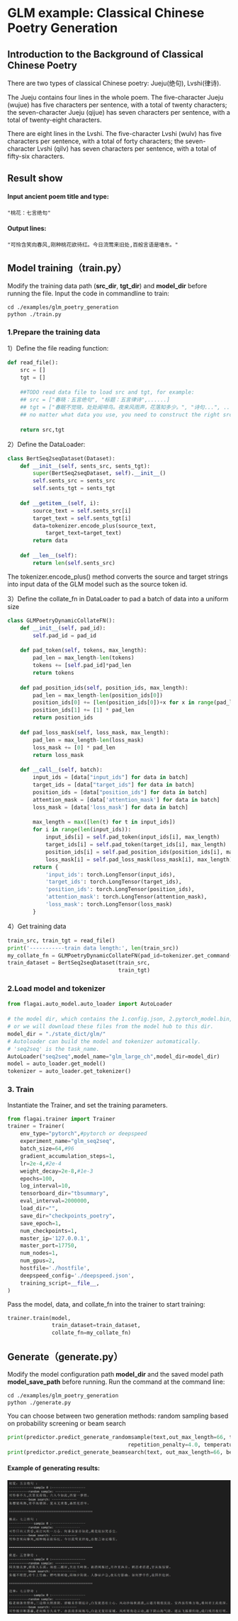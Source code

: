 # GLM example: Classical Chinese Poetry Generation

## Introduction to the Background of Classical Chinese Poetry
There are two types of classical Chinese poetry: Jueju(绝句), Lvshi(律诗).

The Jueju contains four lines in the whole poem. The five-character Jueju (wujue) has five characters per sentence, with a total of twenty characters; the seven-character Jueju (qijue) has seven characters per sentence, with a total of twenty-eight characters.

There are eight lines in the Lvshi. The five-character Lvshi (wulv) has five characters per sentence, with a total of forty characters; the seven-character Lvshi (qilv) has seven characters per sentence, with a total of fifty-six characters.



## Result show
#### Input ancient poem title and type:
```
"桃花：七言绝句"
```
#### Output lines:
```
"可怜含笑向春风,刚种桃花欲待红。今日流莺来旧处,百般言语是墙东。"
```
## Model training（train.py）

Modify the training data path (**src_dir**, **tgt_dir**) and **model_dir** before running the file. Input the code in commandline to train:
```commandline
cd ./examples/glm_poetry_generation
python ./train.py
```
### 1.Prepare the training data
1）Define the file reading function:
```python
def read_file():
    src = []
    tgt = []

    ##TODO read data file to load src and tgt, for example:
    ## src = ["春晓：五言绝句", "标题：五言律诗",......]
    ## tgt = ["春眠不觉晓，处处闻啼鸟。夜来风雨声，花落知多少。", "诗句...", ......]
    ## no matter what data you use, you need to construct the right src and tgt.
  
    return src,tgt
```
2）Define the DataLoader:
```python
class BertSeq2seqDataset(Dataset):
    def __init__(self, sents_src, sents_tgt):
        super(BertSeq2seqDataset, self).__init__()
        self.sents_src = sents_src
        self.sents_tgt = sents_tgt

    def __getitem__(self, i):
        source_text = self.sents_src[i]
        target_text = self.sents_tgt[i]
        data=tokenizer.encode_plus(source_text,
            target_text=target_text)
        return data

    def __len__(self):
        return len(self.sents_src)
```
The tokenizer.encode_plus() method converts the source and target strings into input data of the GLM model such as the source token id.

3）Define the collate_fn in DataLoader to pad a batch of data into a uniform size
```python
class GLMPoetryDynamicCollateFN():
    def __init__(self, pad_id):
        self.pad_id = pad_id

    def pad_token(self, tokens, max_length):
        pad_len = max_length-len(tokens)
        tokens += [self.pad_id]*pad_len
        return tokens

    def pad_position_ids(self, position_ids, max_length):
        pad_len = max_length-len(position_ids[0])
        position_ids[0] += [len(position_ids[0])+x for x in range(pad_len)]
        position_ids[1] += [1] * pad_len
        return position_ids

    def pad_loss_mask(self, loss_mask, max_length):
        pad_len = max_length-len(loss_mask)
        loss_mask += [0] * pad_len
        return loss_mask

    def __call__(self, batch):
        input_ids = [data["input_ids"] for data in batch]
        target_ids = [data["target_ids"] for data in batch]
        position_ids = [data["position_ids"] for data in batch]
        attention_mask = [data['attention_mask'] for data in batch]
        loss_mask = [data['loss_mask'] for data in batch]

        max_length = max([len(t) for t in input_ids])
        for i in range(len(input_ids)):
            input_ids[i] = self.pad_token(input_ids[i], max_length)
            target_ids[i] = self.pad_token(target_ids[i], max_length)
            position_ids[i] = self.pad_position_ids(position_ids[i], max_length)
            loss_mask[i] = self.pad_loss_mask(loss_mask[i], max_length)
        return {
            'input_ids': torch.LongTensor(input_ids),
            'target_ids': torch.LongTensor(target_ids),
            'position_ids': torch.LongTensor(position_ids),
            'attention_mask': torch.LongTensor(attention_mask),
            'loss_mask': torch.LongTensor(loss_mask)
        }
```
4）Get training data
```python
train_src, train_tgt = read_file()
print('-----------train data length:', len(train_src))
my_collate_fn = GLMPoetryDynamicCollateFN(pad_id=tokenizer.get_command('pad').Id)
train_dataset = BertSeq2seqDataset(train_src,
                                   train_tgt)
```
### 2.Load model and tokenizer

```python
from flagai.auto_model.auto_loader import AutoLoader

# the model dir, which contains the 1.config.json, 2.pytorch_model.bin, 3.vocab.txt,
# or we will download these files from the model hub to this dir.
model_dir = "./state_dict/glm/"
# Autoloader can build the model and tokenizer automatically.
# 'seq2seq' is the task_name.
AutoLoader("seq2seq",model_name="glm_large_ch",model_dir=model_dir)
model = auto_loader.get_model()
tokenizer = auto_loader.get_tokenizer()
```

### 3. Train

Instantiate the Trainer, and set the training parameters.
```python
from flagai.trainer import Trainer
trainer = Trainer(
    env_type="pytorch",#pytorch or deepspeed
    experiment_name="glm_seq2seq",
    batch_size=64,#96
    gradient_accumulation_steps=1,
    lr=2e-4,#2e-4
    weight_decay=2e-8,#1e-3
    epochs=100,
    log_interval=10,  
    tensorboard_dir="tbsummary",
    eval_interval=2000000,
    load_dir="",
    save_dir="checkpoints_poetry",
    save_epoch=1,
    num_checkpoints=1,
    master_ip='127.0.0.1',
    master_port=17750,
    num_nodes=1,
    num_gpus=2,
    hostfile='./hostfile',
    deepspeed_config='./deepspeed.json',
    training_script=__file__,
)
```
Pass the model, data, and collate_fn into the trainer to start training:
```python
trainer.train(model,
              train_dataset=train_dataset,
              collate_fn=my_collate_fn)
```            




## Generate（generate.py）
Modify the model configuration path **model_dir** and the saved model path **model_save_path** before running. Run the command at the command line:
```commandline
cd ./examples/glm_poetry_generation
python ./generate.py
```
You can choose between two generation methods: random sampling based on probability screening or beam search
```python
print(predictor.predict_generate_randomsample(text,out_max_length=66, top_k=10, top_p=.1,
                                      repetition_penalty=4.0, temperature=1.2))
print(predictor.predict_generate_beamsearch(text, out_max_length=66, beam_size=10))
```

#### Example of generating results:

![result](./img/poetry_generation.png)

